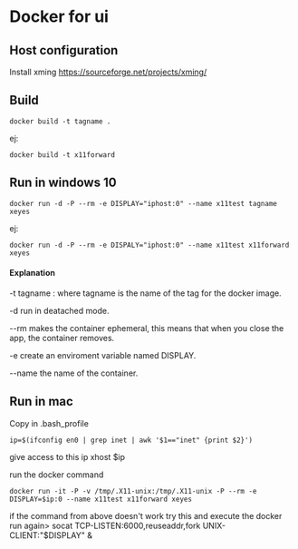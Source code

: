 # Docker for ui
## Host configuration
Install xming https://sourceforge.net/projects/xming/
## Build
    docker build -t tagname .

ej:

    docker build -t x11forward

## Run in windows 10
    docker run -d -P --rm -e DISPLAY="iphost:0" --name x11test tagname  xeyes


ej:

    docker run -d -P --rm -e DISPALY="iphost:0" --name x11test x11forward xeyes

 #### Explanation
 -t tagname : where tagname is the name of the tag for the docker image.

 -d run in deatached mode.

 --rm makes the container ephemeral, this means that when you close the app, the container removes.

 -e create an enviroment variable named DISPLAY.

 --name the name of the container.

## Run in mac
Copy in .bash_profile

    ip=$(ifconfig en0 | grep inet | awk '$1=="inet" {print $2}')

give access to this ip
    xhost $ip

run the docker command

    docker run -it -P -v /tmp/.X11-unix:/tmp/.X11-unix -P --rm -e DISPLAY=$ip:0 --name x11test x11forward xeyes

if the command from above doesn't work try this and execute the docker run again>
    socat TCP-LISTEN:6000,reuseaddr,fork UNIX-CLIENT:\"$DISPLAY\" &
